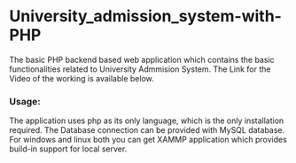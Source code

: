 # University_admission_system-with-PHP

The basic PHP backend based web application which contains the basic functionalities related to University Admmision System.
The Link for the Video of the working is available below.

### Usage:
The application uses php as its only language, which is the only installation required.
The Database connection can be provided with MySQL database.
For windows and linux both you can get XAMMP application which provides build-in support for local server. 
